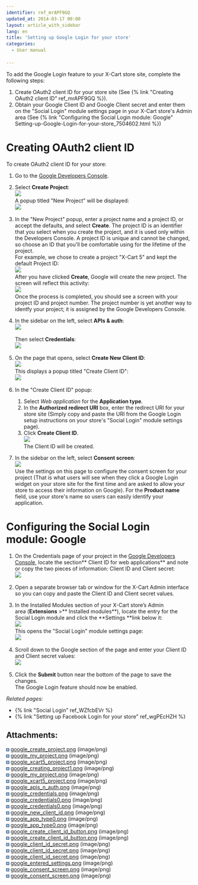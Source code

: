 ```yaml
---
identifier: ref_mrAPF9GQ
updated_at: 2014-03-17 00:00
layout: article_with_sidebar
lang: en
title: 'Setting up Google Login for your store'
categories:
  - User manual

---
```



To add the Google Login feature to your X-Cart store site, complete the following steps:

1.  Create OAuth2 client ID for your store site (See {% link "Creating OAuth2 client ID" ref_mrAPF9GQ %}).
2.  Obtain your Google Client ID and Google Client secret and enter them on the "Social Login" module settings page in your X-Cart store's Admin area (See {% link "Configuring the Social Login module: Google" Setting-up-Google-Login-for-your-store_7504602.html %})

# Creating OAuth2 client ID 

To create OAuth2 client ID for your store:

1.  Go to the [Google Developers Console](https://console.developers.google.com).
2.  Select **Create Project**:  
    ![]({{site.baseurl}}/attachments/7504602/7602326.png?effects=drop-shadow)  
    A popup titled "New Project" will be displayed:  
    ![]({{site.baseurl}}/attachments/7504602/7602327.png?effects=drop-shadow)
3.  In the "New Project" popup, enter a project name and a project ID, or accept the defaults, and select **Create**. The project ID is an identifier that you select when you create the project, and it is used only within the Developers Console. A project ID is unique and cannot be changed, so choose an ID that you'll be comfortable using for the lifetime of the project.  
    For example, we chose to create a project "X-Cart 5" and kept the default Project ID:  
    ![]({{site.baseurl}}/attachments/7504602/7602328.png?effects=drop-shadow)  
    After you have clicked **Create**, Google will create the new project. The screen will reflect this activity:  
    ![]({{site.baseurl}}/attachments/7504602/7602329.png?effects=drop-shadow)  
    Once the process is completed, you should see a screen with your project ID and project number. The project number is yet another way to identfy your project; it is assigned by the Google Developers Console.
4.  In the sidebar on the left, select **APIs & auth**:  
    ![]({{site.baseurl}}/attachments/7504602/7602332.png?effects=drop-shadow)  

    Then select **Credentials**:  
    ![]({{site.baseurl}}/attachments/7504602/7602334.png?effects=drop-shadow)  

5.  On the page that opens, select **Create New Client ID**:  
    ![]({{site.baseurl}}/attachments/7504602/7602336.png?effects=drop-shadow)  
    This displays a popup titled "Create Client ID":  
    ![]({{site.baseurl}}/attachments/7504602/7602337.png?effects=drop-shadow)
6.  In the "Create Client ID" popup:  
    1) Select _Web application_ for the **Application type**.  
    2) In the **Authorized redirect URI** box, enter the redirect URI for your store site (Simply copy and paste the URI from the Google Login setup instructions on your store's "Social Login" module settings page).  
    3) Click **Create Client ID**.  
    ![]({{site.baseurl}}/attachments/7504602/7602339.png?effects=drop-shadow)  
    The Client ID will be created. 
7.  In the sidebar on the left, select **Consent screen**:  
    ![]({{site.baseurl}}/attachments/7504602/7602345.png?effects=drop-shadow)  
    Use the settings on this page to configure the consent screen for your project (That is what users will see when they click a Google Login widget on your store site for the first time and are asked to allow your store to access their information on Google). For the **Product name** field, use your store's name so users can easily identify your application.

# Configuring the Social Login module: Google

1.  On the Credentials page of your project in the [Google Developers Console](https://console.developers.google.com/), locate the section** Client ID for web applications** and note or copy the two pieces of information: Client ID and Client secret:  
    ![]({{site.baseurl}}/attachments/7504602/7602341.png?effects=drop-shadow)  

2.  Open a separate browser tab or window for the X-Cart Admin interface so you can copy and paste the Client ID and Client secret values.
3.  In the Installed Modules section of your X-Cart store’s Admin area (**Extensions** >** Installed modules**), locate the entry for the Social Login module and click the **Settings **link below it:  
    ![]({{site.baseurl}}/attachments/7504575/7602322.png?effects=drop-shadow)  
    This opens the "Social Login" module settings page:  
    ![]({{site.baseurl}}/attachments/7504575/7602315.png?effects=drop-shadow)
4.  Scroll down to the Google section of the page and enter your Client ID and Client secret values:  
    ![]({{site.baseurl}}/attachments/7504602/7602344.png?effects=drop-shadow)  

5.  Click the **Submit** button near the bottom of the page to save the changes.  
    The Google Login feature should now be enabled.  

_Related pages:_

*   {% link "Social Login" ref_WZfcbEVr %}
*   {% link "Setting up Facebook Login for your store" ref_wgPEcHZH %}

## Attachments:

![](images/icons/bullet_blue.gif) [google_create_project.png]({{site.baseurl}}/attachments/7504602/7602326.png) (image/png)  
![](images/icons/bullet_blue.gif) [google_my_project.png]({{site.baseurl}}/attachments/7504602/7602330.png) (image/png)  
![](images/icons/bullet_blue.gif) [google_xcart5_project.png]({{site.baseurl}}/attachments/7504602/7602331.png) (image/png)  
![](images/icons/bullet_blue.gif) [google_creating_project1.png]({{site.baseurl}}/attachments/7504602/7602329.png) (image/png)  
![](images/icons/bullet_blue.gif) [google_my_project.png]({{site.baseurl}}/attachments/7504602/7602327.png) (image/png)  
![](images/icons/bullet_blue.gif) [google_xcart5_project.png]({{site.baseurl}}/attachments/7504602/7602328.png) (image/png)  
![](images/icons/bullet_blue.gif) [google_apis_n_auth.png]({{site.baseurl}}/attachments/7504602/7602332.png) (image/png)  
![](images/icons/bullet_blue.gif) [google_credentials.png]({{site.baseurl}}/attachments/7504602/7602333.png) (image/png)  
![](images/icons/bullet_blue.gif) [google_credentials0.png]({{site.baseurl}}/attachments/7504602/7602335.png) (image/png)  
![](images/icons/bullet_blue.gif) [google_credentials0.png]({{site.baseurl}}/attachments/7504602/7602334.png) (image/png)  
![](images/icons/bullet_blue.gif) [google_new_client_id.png]({{site.baseurl}}/attachments/7504602/7602336.png) (image/png)  
![](images/icons/bullet_blue.gif) [google_app_type0.png]({{site.baseurl}}/attachments/7504602/7602338.png) (image/png)  
![](images/icons/bullet_blue.gif) [google_app_type0.png]({{site.baseurl}}/attachments/7504602/7602337.png) (image/png)  
![](images/icons/bullet_blue.gif) [google_create_client_id_button.png]({{site.baseurl}}/attachments/7504602/7602340.png) (image/png)  
![](images/icons/bullet_blue.gif) [google_create_client_id_button.png]({{site.baseurl}}/attachments/7504602/7602339.png) (image/png)  
![](images/icons/bullet_blue.gif) [google_client_id_secret.png]({{site.baseurl}}/attachments/7504602/7602342.png) (image/png)  
![](images/icons/bullet_blue.gif) [google_client_id_secret.png]({{site.baseurl}}/attachments/7504602/7602343.png) (image/png)  
![](images/icons/bullet_blue.gif) [google_client_id_secret.png]({{site.baseurl}}/attachments/7504602/7602341.png) (image/png)  
![](images/icons/bullet_blue.gif) [google_entered_settings.png]({{site.baseurl}}/attachments/7504602/7602344.png) (image/png)  
![](images/icons/bullet_blue.gif) [google_consent_screen.png]({{site.baseurl}}/attachments/7504602/7602346.png) (image/png)  
![](images/icons/bullet_blue.gif) [google_consent_screen.png]({{site.baseurl}}/attachments/7504602/7602345.png) (image/png)